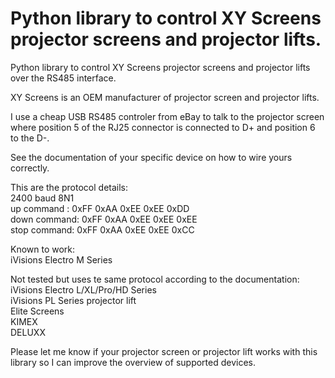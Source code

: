 Python library to control XY Screens projector screens and projector lifts.
=
Python library to control XY Screens projector screens and projector lifts over the RS485 interface.

XY Screens is an OEM manufacturer of projector screen and projector lifts.

I use a cheap USB RS485 controler from eBay to talk to the projector screen where position 5 of the RJ25 connector is connected to D+ and position 6 to the D-.

See the documentation of your specific device on how to wire yours correctly.

This are the protocol details:\
2400 baud 8N1\
up command  : 0xFF 0xAA 0xEE 0xEE 0xDD\
down command: 0xFF 0xAA 0xEE 0xEE 0xEE\
stop command: 0xFF 0xAA 0xEE 0xEE 0xCC

Known to work:\
iVisions Electro M Series

Not tested but uses te same protocol according to the documentation:\
iVisions Electro L/XL/Pro/HD Series\
iVisions PL Series projector lift\
Elite Screens\
KIMEX\
DELUXX

Please let me know if your projector screen or projector lift works with this library so I can improve the overview of supported devices.